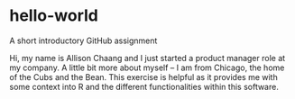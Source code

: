 # hello-world
A short introductory GitHub assignment

Hi, my name is Allison Chaang and I just started a product manager role at my company. A little bit more about myself – I am from Chicago, the home of the Cubs and the Bean. This exercise is helpful as it provides me with some context into R and the different functionalities within this software. 
